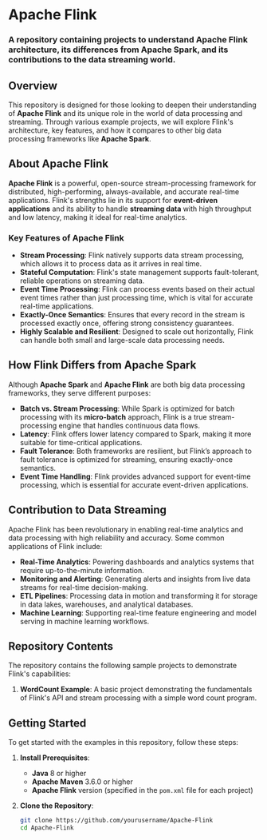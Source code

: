 # Apache Flink

### A repository containing projects to understand Apache Flink architecture, its differences from Apache Spark, and its contributions to the data streaming world.

## Overview

This repository is designed for those looking to deepen their understanding of **Apache Flink** and its unique role in the world of data processing and streaming. Through various example projects, we will explore Flink's architecture, key features, and how it compares to other big data processing frameworks like **Apache Spark**.

## About Apache Flink

**Apache Flink** is a powerful, open-source stream-processing framework for distributed, high-performing, always-available, and accurate real-time applications. Flink's strengths lie in its support for **event-driven applications** and its ability to handle **streaming data** with high throughput and low latency, making it ideal for real-time analytics.

### Key Features of Apache Flink

- **Stream Processing**: Flink natively supports data stream processing, which allows it to process data as it arrives in real time.
- **Stateful Computation**: Flink's state management supports fault-tolerant, reliable operations on streaming data.
- **Event Time Processing**: Flink can process events based on their actual event times rather than just processing time, which is vital for accurate real-time applications.
- **Exactly-Once Semantics**: Ensures that every record in the stream is processed exactly once, offering strong consistency guarantees.
- **Highly Scalable and Resilient**: Designed to scale out horizontally, Flink can handle both small and large-scale data processing needs.

## How Flink Differs from Apache Spark

Although **Apache Spark** and **Apache Flink** are both big data processing frameworks, they serve different purposes:

- **Batch vs. Stream Processing**: While Spark is optimized for batch processing with its **micro-batch** approach, Flink is a true stream-processing engine that handles continuous data flows.
- **Latency**: Flink offers lower latency compared to Spark, making it more suitable for time-critical applications.
- **Fault Tolerance**: Both frameworks are resilient, but Flink’s approach to fault tolerance is optimized for streaming, ensuring exactly-once semantics.
- **Event Time Handling**: Flink provides advanced support for event-time processing, which is essential for accurate event-driven applications.

## Contribution to Data Streaming

Apache Flink has been revolutionary in enabling real-time analytics and data processing with high reliability and accuracy. Some common applications of Flink include:

- **Real-Time Analytics**: Powering dashboards and analytics systems that require up-to-the-minute information.
- **Monitoring and Alerting**: Generating alerts and insights from live data streams for real-time decision-making.
- **ETL Pipelines**: Processing data in motion and transforming it for storage in data lakes, warehouses, and analytical databases.
- **Machine Learning**: Supporting real-time feature engineering and model serving in machine learning workflows.

## Repository Contents

The repository contains the following sample projects to demonstrate Flink's capabilities:

1. **WordCount Example**: A basic project demonstrating the fundamentals of Flink's API and stream processing with a simple word count program.

## Getting Started

To get started with the examples in this repository, follow these steps:

1. **Install Prerequisites**:
   - **Java** 8 or higher
   - **Apache Maven** 3.6.0 or higher
   - **Apache Flink** version (specified in the `pom.xml` file for each project)

2. **Clone the Repository**:

   ```bash
   git clone https://github.com/yourusername/Apache-Flink
   cd Apache-Flink
